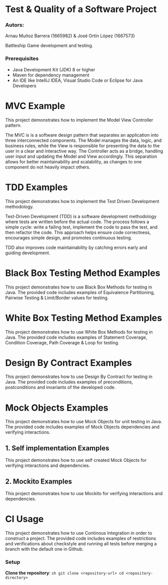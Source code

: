 ﻿# Test & Quality of a Software Project
### Autors: 
Arnau Muñoz Barrera (1665982) &
José Ortín López (1667573)

Battleship Game development and testing.

### Prerequisites
- Java Development Kit (JDK) 8 or higher
- Maven for dependency management
- An IDE like IntelliJ IDEA, Visual Studio Code or Eclipse for Java Developers

# MVC Example
This project demonstrates how to implement the Model View Controller pattern.

The MVC is is a software design pattern that separates an application into three interconnected components. 
The Model manages the data, logic, and business rules, while the View is responsible for presenting the data to the user in a clear and interactive way. 
The Controller acts as a bridge, handling user input and updating the Model and View accordingly. 
This separation allows for better maintainability and scalability, as changes to one component do not heavily impact others. 


# TDD Examples
This project demonstrates how to implement the Test Driven Development methodology.

Test-Driven Development (TDD) is a software development methodology where tests are written before the actual code. 
The process follows a simple cycle: write a failing test, implement the code to pass the test, and then refactor the code. 
This approach helps ensure code correctness, encourages simple design, and promotes continuous testing. 

TDD also improves code maintainability by catching errors early and guiding development. 


# Black Box Testing Method Examples
This project demonstrates how to use Black Box Methods for testing in Java. 
The provided code includes examples of Equivalence Partitioning, Pairwise Testing & Limit/Border values for testing.

# White Box Testing Method Examples
This project demonstrates how to use White Box Methods for testing in Java. 
The provided code includes examples of Statement Coverage, Condition Coverage, Path Coverage & Loop for testing.

# Design By Contract Examples
This project demonstrates how to use Design By Contract for testing in Java. 
The provided code includes examples of preconditions, postconditions and invariants of the developed code.

# Mock Objects Examples
This project demonstrates how to use Mock Objects for unit testing in Java. 
The provided code includes examples of Mock Objects dependencies and verifying interactions.

## 1. Self implementation Examples
This project demonstrates how to use self created Mock Objects for verifying interactions and dependencies.

## 2. Mockito Examples
This project demonstrates how to use Mockito for verifying interactions and dependencies.

# CI Usage 
This project demonstrates how to use Continous Integration in order to construct a project. 
The provided code includes examples of restrictions and verifications about checkstyle and 
running all tests before merging a branch with the default one in Github.

### Setup

**Clone the repository**:
    ```sh
    git clone <repository-url>
    cd <repository-directory>
    ```
